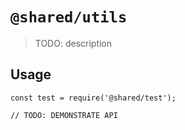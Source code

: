 # `@shared/utils`

> TODO: description

## Usage

```
const test = require('@shared/test');

// TODO: DEMONSTRATE API
```
